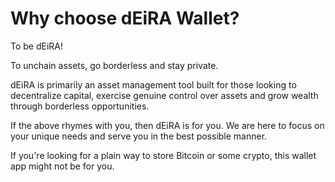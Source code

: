 # Why choose dEiRA Wallet?

To be dEiRA!

To unchain assets, go borderless and stay private.

dEiRA is primarily an asset management tool built for those looking to decentralize capital, exercise genuine control over assets and grow wealth through borderless opportunities.

If the above rhymes with you, then dEiRA is for you. We are here to focus on your unique needs and serve you in the best possible manner.

If you're looking for a plain way to store Bitcoin or some crypto, this wallet app might not be for you.